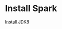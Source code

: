 # Install Spark
[Install JDK8](01_Install_Spark/01_on_Ubuntu14.04/01_install_JDK8_on_Ubuntu14.04.md)
